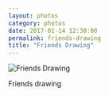 ```yaml
---  
layout: photos
category: photos
date: 2017-01-14 12:30:00
permalink: friends-drawing
title: "Friends Drawing"
---
```


![Friends Drawing](http://jonkit.ca/cdn/photos/2017-01-14-friends-drawing.jpeg)

Friends drawing
